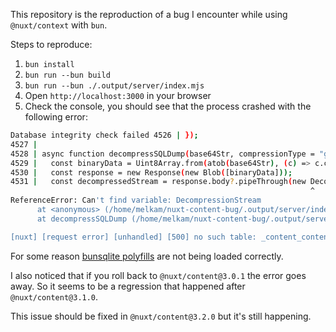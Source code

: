 This repository is the reproduction of a bug I encounter while using `@nuxt/context` with `bun`. 

Steps to reproduce:
1. `bun install`
2. `bun run --bun build`
3. `bun run --bun ./.output/server/index.mjs`
4. Open `http://localhost:3000` in your browser
5. Check the console, you should see that the process crashed with the following error: 
   
```bash
Database integrity check failed 4526 | });
4527 | 
4528 | async function decompressSQLDump(base64Str, compressionType = "gzip") {
4529 |   const binaryData = Uint8Array.from(atob(base64Str), (c) => c.charCodeAt(0));
4530 |   const response = new Response(new Blob([binaryData]));
4531 |   const decompressedStream = response.body?.pipeThrough(new DecompressionStream(compressionType));
                                                                   ^
ReferenceError: Can't find variable: DecompressionStream
      at <anonymous> (/home/melkam/nuxt-content-bug/.output/server/index.mjs:4531:61)
      at decompressSQLDump (/home/melkam/nuxt-content-bug/.output/server/index.mjs:4528:34)

[nuxt] [request error] [unhandled] [500] no such table: _content_content
```

For some reason [bunsqlite polyfills](https://github.com/nuxt/content/blob/cb105a4eb5e22f4c5b48220c526aa2be7c3fcf71/src/runtime/internal/connectors/bunsqlite.ts) are not being loaded correctly.

I also noticed that if you roll back to `@nuxt/content@3.0.1` the error goes away. So it seems to be a regression that happened after `@nuxt/content@3.1.0`.

This issue should be fixed in `@nuxt/content@3.2.0` but it's still happening.